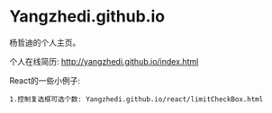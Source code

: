 # Yangzhedi.github.io
杨哲迪的个人主页。

个人在线简历: http://yangzhedi.github.io/index.html

React的一些小例子:

    1.控制复选框可选个数: Yangzhedi.github.io/react/limitCheckBox.html
